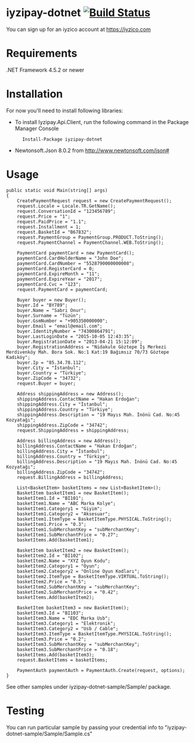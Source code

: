 # iyzipay-dotnet [![Build Status](https://travis-ci.org/iyzico/iyzipay-dotnet.svg?branch=master)](https://travis-ci.org/iyzico/iyzipay-dotnet)

You can sign up for an iyzico account at https://iyzico.com

# Requirements

.NET Framework 4.5.2 or newer

# Installation

For now you'll need to install following libraries:

* To install Iyzipay.Api.Client, run the following command in the Package Manager Console
```
      Install-Package iyzipay-dotnet
```
* Newtonsoft.Json 8.0.2 from http://www.newtonsoft.com/json#


# Usage

```.NET
public static void Main(string[] args)
{
    CreatePaymentRequest request = new CreatePaymentRequest();
    request.Locale = Locale.TR.GetName();
    request.ConversationId = "123456789";
    request.Price = "1";
    request.PaidPrice = "1.1";
    request.Installment = 1;
    request.BasketId = "B67832";
    request.PaymentGroup = PaymentGroup.PRODUCT.ToString();
    request.PaymentChannel = PaymentChannel.WEB.ToString();

    PaymentCard paymentCard = new PaymentCard();
    paymentCard.CardHolderName = "John Doe";
    paymentCard.CardNumber = "5528790000000008";
    paymentCard.RegisterCard = 0;
    paymentCard.ExpireMonth = "11";
    paymentCard.ExpireYear = "2017";
    paymentCard.Cvc = "123";
    request.PaymentCard = paymentCard;

    Buyer buyer = new Buyer();
    buyer.Id = "BY789";
    buyer.Name = "Sabri Onur";
    buyer.Surname = "Tüzün";
    buyer.GsmNumber = "+905350000000";
    buyer.Email = "email@email.com";
    buyer.IdentityNumber = "74300864791";
    buyer.LastLoginDate = "2015-10-05 12:43:35";
    buyer.RegistrationDate = "2013-04-21 15:12:09";
    buyer.RegistrationAddress = "Nidakule Göztepe İş Merkezi Merdivenköy Mah. Bora Sok. No:1 Kat:19 Bağımsız 70/73 Göztepe Kadıköy";
    buyer.Ip = "85.34.78.112";
    buyer.City = "İstanbul";
    buyer.Country = "Türkiye";
    buyer.ZipCode = "34732";
    request.Buyer = buyer;

    Address shippingAddress = new Address();
    shippingAddress.ContactName = "Hakan Erdoğan";
    shippingAddress.City = "İstanbul";
    shippingAddress.Country = "Türkiye";
    shippingAddress.Description = "19 Mayıs Mah. İnönü Cad. No:45 Kozyatağı";
    shippingAddress.ZipCode = "34742";
    request.ShippingAddress = shippingAddress;

    Address billingAddress = new Address();
    billingAddress.ContactName = "Hakan Erdoğan";
    billingAddress.City = "İstanbul";
    billingAddress.Country = "Türkiye";
    billingAddress.Description = "19 Mayıs Mah. İnönü Cad. No:45 Kozyatağı";
    billingAddress.ZipCode = "34742";
    request.BillingAddress = billingAddress;

    List<BasketItem> basketItems = new List<BasketItem>();
    BasketItem basketItem1 = new BasketItem();
    basketItem1.Id = "BI101";
    basketItem1.Name = "ABC Marka Kolye";
    basketItem1.Category1 = "Giyim";
    basketItem1.Category2 = "Aksesuar";
    basketItem1.ItemType = BasketItemType.PHYSICAL.ToString();
    basketItem1.Price = "0.3";
    basketItem1.SubMerchantKey = "subMerchantKey";
    basketItem1.SubMerchantPrice = "0.27";
    basketItems.Add(basketItem1);

    BasketItem basketItem2 = new BasketItem();
    basketItem2.Id = "BI102";
    basketItem2.Name = "XYZ Oyun Kodu";
    basketItem2.Category1 = "Oyun";
    basketItem2.Category2 = "Online Oyun Kodları";
    basketItem2.ItemType = BasketItemType.VIRTUAL.ToString();
    basketItem2.Price = "0.5";
    basketItem2.SubMerchantKey = "subMerchantKey";
    basketItem2.SubMerchantPrice = "0.42";
    basketItems.Add(basketItem2);

    BasketItem basketItem3 = new BasketItem();
    basketItem3.Id = "BI103";
    basketItem3.Name = "EDC Marka Usb";
    basketItem3.Category1 = "Elektronik";
    basketItem3.Category2 = "Usb / Cable";
    basketItem3.ItemType = BasketItemType.PHYSICAL.ToString();
    basketItem3.Price = "0.2";
    basketItem3.SubMerchantKey = "subMerchantKey";
    basketItem3.SubMerchantPrice = "0.18";
    basketItems.Add(basketItem3);
    request.BasketItems = basketItems;

    PaymentAuth paymentAuth = PaymentAuth.Create(request, options);
}
```
See other samples under iyzipay-dotnet-sample/Sample/ package.

# Testing

You can run particular sample by passing your credential info to "iyzipay-dotnet-sample/Sample/Sample.cs"
